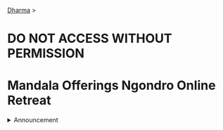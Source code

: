 [Dharma](/README.md) > 

# DO NOT ACCESS WITHOUT PERMISSION

# Mandala Offerings Ngondro Online Retreat

<details><summary>Announcement</summary>
<br>

Mandala Offerings Ngondro Retreat  
with Venerable Khenpo Tenzin  
October 13 - November 23  

Dear Ngondro Participants,  

Please do not share any links or zoom log in information with other practitioners who have not registered for the online class.  

We are delighted that you all will engage in the powerful practice of Mandala Offerings. Venerable Khenpo Tenzin will guide participants with instruction and commentary on this Ngondro practice through pre-recorded lecture sessions and three live Question and Answer sessions.  

On a weekly basis, participants must commit to watching a pre-recorded video. This retreat will be restricted to the participants and will not be accessible on our YouTube channel for the public.  

VIDEO SESSIONS  

<a href="https://www.youtube.com/watch?v=ra1llgn-Qh0">Click here</a> for recorded livestream session on October 13 - week 1  
<a href="https://www.youtube.com/watch?v=qnooKaksIuk">Click here</a> for video 1 - week 1  

FURTHER SUPPORT  

At the end of the retreat you will be sent a compilation of notes from the recorded teachings that was edited under Khenpo's guidance.  

PRACTICE MATERIALS NEEDED  

Venerable Khenpo Tenzin recommends that it is best to have two mandala sets. One on your shrine and one that you use for the mandala offering practice. You can fill the mandala set with gemstones, adding any small items that are precious to you. Or you can offer rice that has been washed in saffron water. Be sure to dry the rice thoroughly before adding it to the mandala set.  

COMMITMENT / SAMAYA  

The commitment you need to make in order to participate is to promise to do at minimum one session purely, with no distractions of any kind, every day starting from October 13 to November 23. Participants must commit to doing the entire retreat and watching the online class once a week for instruction. This retreat will be restricted to the participants and will not be accessible on our public YouTube channel.  

Venerable Khenpo Tenzin recognizes that each person’s conditions will vary and some may work full time, part time, or be retired. However at minimum you will be required to do one session of practice everyday for the Mandala Offering Ngondro retreat and work towards a total of 100,000 accumulations. Four sessions a day is traditional for a retreat and is best. Yet if you only have time to do 1, 2 or 3 sessions a day, that is also acceptable.  

If you are unable to complete 100,000 accumulations of the mandala portion by November 23, you may continue with your accumulations until you complete them. However you can only count repetitions if you are seated for a formal session, not when you are doing any other activities.  

TEXT -  

This is a new version of the text that has been recently updated, so far available only in Tibetan, English and Chinese languages. Please use this for your practice and let us know if you find any spelling mistakes, errors in the text or have any suggestions in formatting after you've used it for practice. Once the proofing process has been completed, a large print order of the text will be available to purchase. However you are welcome to print it yourself.  

A Practice of the Preliminaries of the Fivefold Mahamudra  
Composed by His Eminence Garchen Rinpoche  
Tibetan, English and Chinese (NEW VERSION) - [Click to Download]((.src/PaiYin_Ngondro-Sadhana_V26.17_藏英中_20231101.pdf))  

PAGE TURNING INSTRUCTIONS for New Version of Tibetan, English and Chinese  

Pages 1 - 24 Opening Prayers (First session of each day only)  
Pages 42- 59 Mandala Offerings Ngondro Practice  
Pages 77 - 98 Closing Prayers (Last session of each day only)  

HOW TO NAVIGATE THE SADHANA FOR 4 SESSIONS:  

Opening:  
1st Session in the Morning - Pages 1 - 18  
2nd, 3rd and 4th Sessions of the Day - Pages 16 - 24  

Practice:  
Mandala Offerings Ngondro Practice - Pages 42 - 59  

Closing:  
Closing Prayers for Mid-Day Sessions - Pages 77 - 80  
Dedication Prayer for Mid-Day Sessions - Choose either page 85 or 86 or 87  
Last Session of the Day - Pages 77 - 98  